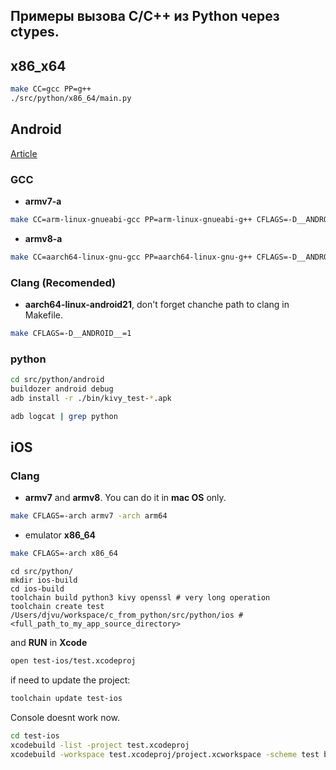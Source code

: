 ## Примеры вызова C/C++ из Python через ctypes.

## x86_x64
```bash
make CC=gcc PP=g++
./src/python/x86_64/main.py
```

## Android

[Article](https://habr.com/ru/post/656453/)

### GCC
 - **armv7-a**
```bash
make CC=arm-linux-gnueabi-gcc PP=arm-linux-gnueabi-g++ CFLAGS=-D__ANDROID__=1
```
 - **armv8-a**
```bash
make CC=aarch64-linux-gnu-gcc PP=aarch64-linux-gnu-g++ CFLAGS=-D__ANDROID__=1
```

### Clang (**Recomended**)
 - **aarch64-linux-android21**, don't forget chanche path to clang in Makefile.
```bash
make CFLAGS=-D__ANDROID__=1
```

### python
```bash
cd src/python/android
buildozer android debug
adb install -r ./bin/kivy_test-*.apk
```

```bash
adb logcat | grep python
```

## iOS

### Clang 
 - **armv7** and **armv8**. You can do it in **mac OS** only. 
```bash
make CFLAGS=-arch armv7 -arch arm64
```

 - emulator **x86_64**
```bash
make CFLAGS=-arch x86_64
```

```
cd src/python/
mkdir ios-build
cd ios-build
toolchain build python3 kivy openssl # very long operation
toolchain create test /Users/djvu/workspace/c_from_python/src/python/ios #<full_path_to_my_app_source_directory>
```
and **RUN** in **Xcode**

```bash
open test-ios/test.xcodeproj
```

if need to update the project:
```bash
toolchain update test-ios
```


Console doesnt work now.
```bash
cd test-ios
xcodebuild -list -project test.xcodeproj
xcodebuild -workspace test.xcodeproj/project.xcworkspace -scheme test build
```


